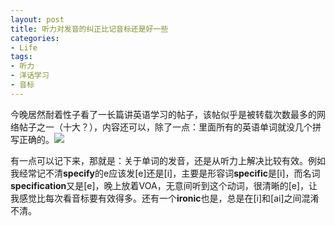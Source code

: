 ```yaml
---
layout: post
title: 听力对发音的纠正比记音标还是好一些
categories:
- Life
tags:
- 听力
- 洋话学习
- 音标
---
```


今晚居然耐着性子看了一长篇讲英语学习的帖子，该帖似乎是被转载次数最多的网络帖子之一（十大？），内容还可以，除了一点：里面所有的英语单词就没几个拼写正确的。![](http://yihui.name/cn/wp-content/uploads/bo/emot/sweat.gif)

有一点可以记下来，那就是：关于单词的发音，还是从听力上解决比较有效。例如我经常记不清**specify**的e应该发[e]还是[i]，主要是形容词**specific**是[i]，而名词**specification**又是[e]，晚上放着VOA，无意间听到这个动词，很清晰的[e]，让我感觉比每次看音标要有效得多。还有一个**ironic**也是，总是在[i]和[ai]之间混淆不清。
